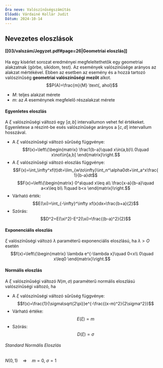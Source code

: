 ```yaml
---
Óra neve: Valószínűségszámítás
Előadó: Várdainé Kollár Judit
Dátum: 2024-10-14
---
```

## Nevezetes eloszlások
#### [[03/valszám/Jegyzet.pdf#page=26|Geometriai eloszlás]]
Ha egy kísérlet sorozat eredményei megfeleltethetők egy geometriai alakzatnak (görbe, síkidom, test). Az események valószínűsége arányos az alakzat mértékével. Ebben az esetben az esemény és a hozzá tartozó valószínűség __geometriai valószínűségi mezőt__ alkot.
$$P(A)=\frac{m}{M} \text{, ahol}$$
- $M$: teljes alakzat mérete
- $m$: az $A$ eseménynek megfelelő részalakzat mérete
#### Egyenletes eloszlás
A $\xi$ valószínűségi változó egy $[a,b]$ intervallumon vehet fel értékeket. Egyenletese a részint-be esés valószínűsége arányos a $[c,d]$ intervallum hosszával.
- A $\xi$ valószínűségi változó sűrűség függvénye: 
$$f(x)=\left\{\begin{matrix}  
\frac1{b-a}\quad x\in(a,b)\\  
0\quad x\not\in[a,b]
\end{matrix}\right.$$
- A $\xi$ valószínűségi változó eloszlás függvénye: 
$$F(x)=\int_\infty^xf(t)dt=\lim_{w\to\infty}\int_n^\alpha0dt+\int_a^x\frac{1}{b-a}dt$$
$$F(x)=\left\{\begin{matrix}  
0^a\quad x\leq a\\  
\frac{x-a}{b-a}\quad a<x\leq b\\
1\quad b<x
\end{matrix}\right.$$
- Várható érték:
$$E(\xi)=\int_{-\infty}^\infty xf(x)dx=\frac{b+a}{2}$$
- Szórás:
$$D^2=E(\xi^2)-E^2(\xi)=\frac{(b-a)^2}{2}$$
#### Exponenciális eloszlás
$\xi$ valószínűségi változó $\lambda$ paraméterű exponenciális eloszlású, ha $\lambda>O$ esetén
$$f(x)=\left\{\begin{matrix}  
\lambda e^{-\lambda x}\quad 0<x\\  
0\quad x\leq0
\end{matrix}\right.$$
#### Normális eloszlás
A $\xi$ valószínűségi változó $N(m, \sigma)$ paraméterű normális eloszlású valószínűségi változó, ha
- A $\xi$ valószínűségi változó sűrűség függvénye: 
$$f(x)=\frac{1}{\sigma\sqrt{2\pi}}e^{-\frac{(x-m)^2}{2\sigma^2}}$$
- Várható értéke:
$$E(\xi)=m$$
- Szórás:
$$D(\xi)=\sigma$$
###### Standard Normális Eloszlás
$N(0,1)\quad\Rightarrow\quad m=0\text{,   }\sigma=1$
